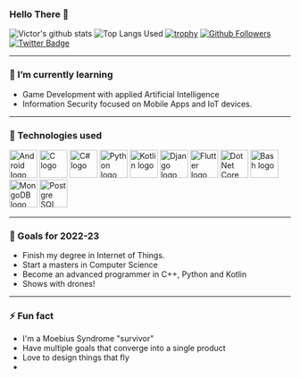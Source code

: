 ### Hello There 👋

![Victor's github stats](https://github-readme-stats.vercel.app/api?username=victornas91&count_private=false&show_icons=true&theme=great-gatsby)
![Top Langs Used](https://github-readme-stats.vercel.app/api/top-langs/?username=victornas91&layout=compact&show_icons=true&theme=great-gatsby)
[![trophy](https://github-profile-trophy.vercel.app/?username=victornas91)](https://github.com/ryo-ma/github-profile-trophy)
[![Github Followers](https://img.shields.io/github/followers/victornas91?color=06d6a0&label=Github%20Followers&style=for-the-badge)](https://github.com/victornas91?tab=followers)
[![Twitter Badge](https://img.shields.io/badge/-Twitter-1877f2?style=flat-square&logo=twitter&logoColor=white&link=https://twitter.com/IT_Victor91/)](https://twitter.com/IT_Victor91/)

---

### 🌱 I’m currently learning
- Game Development with applied Artificial Intelligence
- Information Security focused on Mobile Apps and IoT devices.

---

### 🧰 Technologies used

<img src="https://github.com/victornas91/devicon/blob/master/icons/android/android-plain.svg" alt="Android logo" width="50" height="50" /> <img src="https://github.com/victornas91/devicon/blob/master/icons/c/c-plain.svg" alt="C logo" width="50" height="50" /> <img src="https://github.com/victornas91/devicon/blob/master/icons/csharp/csharp-plain.svg" alt="C# logo" width="50" height="50" /> <img src="https://github.com/victornas91/devicon/blob/master/icons/python/python-plain.svg" alt="Python logo" width="50" height="50" /> <img src="https://github.com/victornas91/devicon/blob/master/icons/kotlin/kotlin-plain.svg" alt="Kotlin logo" width="50" height="50" /> <img src="https://github.com/victornas91/devicon/blob/master/icons/django/django-plain.svg" alt="Django logo" width="50" height="50" /> <img src="https://github.com/victornas91/devicon/blob/master/icons/flutter/flutter-plain.svg" alt="Flutter logo" width="50" height="50" /> <img src="https://github.com/victornas91/devicon/blob/master/icons/dotnetcore/dotnetcore-plain.svg" alt="Dot Net Core logo" width="50" height="50" /> <img src="https://github.com/victornas91/devicon/blob/master/icons/bash/bash-plain.svg" alt="Bash logo" width="50" height="50" /> <img src="https://github.com/victornas91/devicon/blob/master/icons/mongodb/mongodb-plain.svg" alt="MongoDB logo" width="50" height="50" /> <img src="https://github.com/victornas91/devicon/blob/master/icons/postgresql/postgresql-plain.svg" alt="Postgre SQL logo" width="50" height="50" />










---

### 🔭 Goals for 2022-23
- Finish my degree in Internet of Things.
- Start a masters in Computer Science
- Become an advanced programmer in C++, Python and Kotlin
- Shows with drones!

---

### ⚡ Fun fact
- I'm a Moebius Syndrome "survivor"
- Have multiple goals that converge into a single product
- Love to design things that fly
- 
